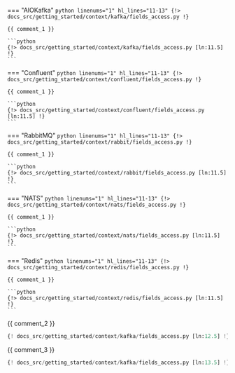 === "AIOKafka"
    ```python linenums="1" hl_lines="11-13"
    {!> docs_src/getting_started/context/kafka/fields_access.py !}
    ```

    {{ comment_1 }}

    ```python
    {!> docs_src/getting_started/context/kafka/fields_access.py [ln:11.5] !}
    ```

=== "Confluent"
    ```python linenums="1" hl_lines="11-13"
    {!> docs_src/getting_started/context/confluent/fields_access.py !}
    ```

    {{ comment_1 }}

    ```python
    {!> docs_src/getting_started/context/confluent/fields_access.py [ln:11.5] !}
    ```

=== "RabbitMQ"
    ```python linenums="1" hl_lines="11-13"
    {!> docs_src/getting_started/context/rabbit/fields_access.py !}
    ```

    {{ comment_1 }}

    ```python
    {!> docs_src/getting_started/context/rabbit/fields_access.py [ln:11.5] !}
    ```

=== "NATS"
    ```python linenums="1" hl_lines="11-13"
    {!> docs_src/getting_started/context/nats/fields_access.py !}
    ```

    {{ comment_1 }}

    ```python
    {!> docs_src/getting_started/context/nats/fields_access.py [ln:11.5] !}
    ```

=== "Redis"
    ```python linenums="1" hl_lines="11-13"
    {!> docs_src/getting_started/context/redis/fields_access.py !}
    ```

    {{ comment_1 }}

    ```python
    {!> docs_src/getting_started/context/redis/fields_access.py [ln:11.5] !}
    ```

{{ comment_2 }}


```python
{! docs_src/getting_started/context/kafka/fields_access.py [ln:12.5] !}
```

{{ comment_3 }}


```python
{! docs_src/getting_started/context/kafka/fields_access.py [ln:13.5] !}
```
